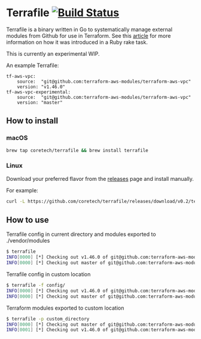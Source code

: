 # Terrafile [![Build Status](https://circleci.com/gh/coretech/terrafile.svg?style=shield)](https://circleci.com/gh/coretech/terrafile)

Terrafile is a binary written in Go to systematically manage external modules from Github for use in Terraform. See this [article](http://bensnape.com/2016/01/14/terraform-design-patterns-the-terrafile/) for more information on how it was introduced in a Ruby rake task.

This is currently an experimental WIP.

An example Terrafile:
```
tf-aws-vpc:
    source:  "git@github.com:terraform-aws-modules/terraform-aws-vpc"
    version: "v1.46.0"
tf-aws-vpc-experimental:
    source:  "git@github.com:terraform-aws-modules/terraform-aws-vpc"
    version: "master"
```

## How to install

### macOS

```sh
brew tap coretech/terrafile && brew install terrafile
```

### Linux
Download your preferred flavor from the [releases](https://github.com/coretech/terrafile/releases/latest) page and install manually.

For example:
```sh
curl -L https://github.com/coretech/terrafile/releases/download/v0.2/terrafile_0.2_linux_amd64.tar.gz | tar xz -C /usr/local/bin
```

## How to use

Terrafile config in current directory and modules exported to ./vendor/modules
```sh
$ terrafile
INFO[0000] [*] Checking out v1.46.0 of git@github.com:terraform-aws-modules/terraform-aws-vpc  
INFO[0000] [*] Checking out master of git@github.com:terraform-aws-modules/terraform-aws-vpc  
```

Terrafile config in custom location
```sh
$ terrafile -f config/
INFO[0000] [*] Checking out v1.46.0 of git@github.com:terraform-aws-modules/terraform-aws-vpc  
INFO[0000] [*] Checking out master of git@github.com:terraform-aws-modules/terraform-aws-vpc  
```

Terraform modules exported to custom location
```sh
$ terrafile -p custom_directory
INFO[0000] [*] Checking out master of git@github.com:terraform-aws-modules/terraform-aws-vpc  
INFO[0001] [*] Checking out v1.46.0 of git@github.com:terraform-aws-modules/terraform-aws-vpc  
```